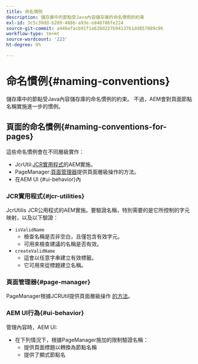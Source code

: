 ```yaml
---
title: 命名慣例
description: 儲存庫中的節點受Java內容儲存庫的命名慣例的約束
exl-id: 3c5c39dd-b209-488b-a93e-e840786fe224
source-git-commit: a446efacb91f1a620d227b9413761dd857089c96
workflow-type: tm+mt
source-wordcount: '223'
ht-degree: 0%

---
```


# 命名慣例{#naming-conventions}

儲存庫中的節點受Java內容儲存庫的命名慣例的約束。 不過，AEM會對頁面節點名稱實施進一步的慣例。

## 頁面的命名慣例{#naming-conventions-for-pages}

這些命名慣例會在不同層級實作：

* JcrUtil:[JCR實用程式](#jcr-utilities)的AEM實施。
* PageManager:[頁面管理器](#page-manager)提供頁面層級操作的方法。
* 在AEM UI {#ui-behavior}內

### JCR實用程式{#jcr-utilities}

[](https://docs.adobe.com/content/help/en/experience-manager-cloud-service-javadoc/com/day/cq/commons/jcr/JcrUtil.html) JcrUtilis JCR公用程式的AEM實施。要驗證名稱，特別需要的是它所控制的字元映射，以及以下驗證：

* `isValidName`
   * 檢查名稱是否非空白，且僅包含有效字元。
   * 可用來檢查建議的名稱是否有效。
* `createValidName`
   * 這會以任意字串建立有效標籤。
   * 它可用來從標題建立名稱。

### 頁面管理器{#page-manager}

[](https://docs.adobe.com/content/help/en/experience-manager-cloud-service-javadoc/com/day/cq/wcm/api/PageManager.html) PageManager根據JCRUtil提供頁面層級操作 [的方法](#jcr-utilities)。

### AEM UI行為{#ui-behavior}

管理內容時，AEM UI:

* 在下列情況下，根據PageManager施加的限制驗證名稱：
   * 提供頁面標題以轉換為節點名稱
   * 提供了顯式節點名
